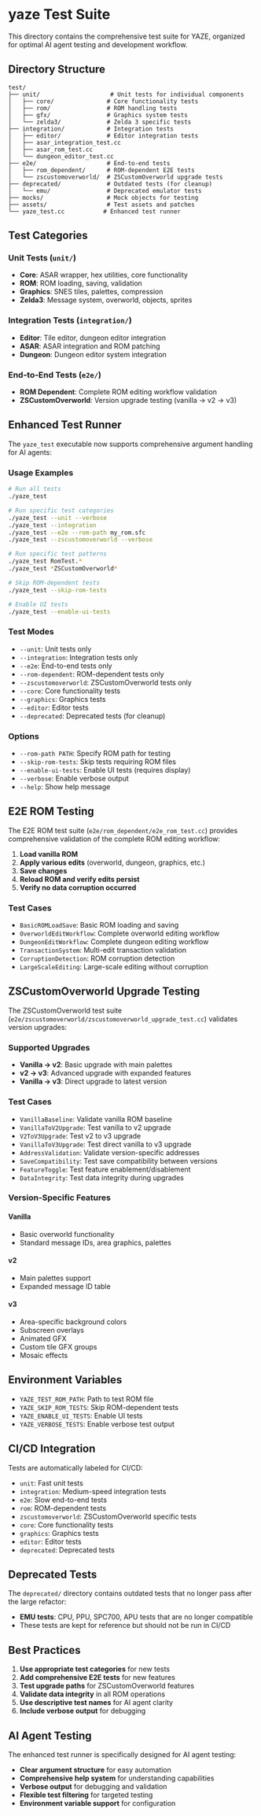 # yaze Test Suite

This directory contains the comprehensive test suite for YAZE, organized for optimal AI agent testing and development workflow.

## Directory Structure

```
test/
├── unit/                    # Unit tests for individual components
│   ├── core/               # Core functionality tests
│   ├── rom/                # ROM handling tests
│   ├── gfx/                # Graphics system tests
│   └── zelda3/             # Zelda 3 specific tests
├── integration/            # Integration tests
│   ├── editor/             # Editor integration tests
│   ├── asar_integration_test.cc
│   ├── asar_rom_test.cc
│   └── dungeon_editor_test.cc
├── e2e/                    # End-to-end tests
│   ├── rom_dependent/      # ROM-dependent E2E tests
│   └── zscustomoverworld/  # ZSCustomOverworld upgrade tests
├── deprecated/             # Outdated tests (for cleanup)
│   └── emu/                # Deprecated emulator tests
├── mocks/                  # Mock objects for testing
├── assets/                 # Test assets and patches
└── yaze_test.cc           # Enhanced test runner
```

## Test Categories

### Unit Tests (`unit/`)
- **Core**: ASAR wrapper, hex utilities, core functionality
- **ROM**: ROM loading, saving, validation
- **Graphics**: SNES tiles, palettes, compression
- **Zelda3**: Message system, overworld, objects, sprites

### Integration Tests (`integration/`)
- **Editor**: Tile editor, dungeon editor integration
- **ASAR**: ASAR integration and ROM patching
- **Dungeon**: Dungeon editor system integration

### End-to-End Tests (`e2e/`)
- **ROM Dependent**: Complete ROM editing workflow validation
- **ZSCustomOverworld**: Version upgrade testing (vanilla → v2 → v3)

## Enhanced Test Runner

The `yaze_test` executable now supports comprehensive argument handling for AI agents:

### Usage Examples

```bash
# Run all tests
./yaze_test

# Run specific test categories
./yaze_test --unit --verbose
./yaze_test --integration
./yaze_test --e2e --rom-path my_rom.sfc
./yaze_test --zscustomoverworld --verbose

# Run specific test patterns
./yaze_test RomTest.*
./yaze_test *ZSCustomOverworld*

# Skip ROM-dependent tests
./yaze_test --skip-rom-tests

# Enable UI tests
./yaze_test --enable-ui-tests
```

### Test Modes

- `--unit`: Unit tests only
- `--integration`: Integration tests only
- `--e2e`: End-to-end tests only
- `--rom-dependent`: ROM-dependent tests only
- `--zscustomoverworld`: ZSCustomOverworld tests only
- `--core`: Core functionality tests
- `--graphics`: Graphics tests
- `--editor`: Editor tests
- `--deprecated`: Deprecated tests (for cleanup)

### Options

- `--rom-path PATH`: Specify ROM path for testing
- `--skip-rom-tests`: Skip tests requiring ROM files
- `--enable-ui-tests`: Enable UI tests (requires display)
- `--verbose`: Enable verbose output
- `--help`: Show help message

## E2E ROM Testing

The E2E ROM test suite (`e2e/rom_dependent/e2e_rom_test.cc`) provides comprehensive validation of the complete ROM editing workflow:

1. **Load vanilla ROM**
2. **Apply various edits** (overworld, dungeon, graphics, etc.)
3. **Save changes**
4. **Reload ROM and verify edits persist**
5. **Verify no data corruption occurred**

### Test Cases

- `BasicROMLoadSave`: Basic ROM loading and saving
- `OverworldEditWorkflow`: Complete overworld editing workflow
- `DungeonEditWorkflow`: Complete dungeon editing workflow
- `TransactionSystem`: Multi-edit transaction validation
- `CorruptionDetection`: ROM corruption detection
- `LargeScaleEditing`: Large-scale editing without corruption

## ZSCustomOverworld Upgrade Testing

The ZSCustomOverworld test suite (`e2e/zscustomoverworld/zscustomoverworld_upgrade_test.cc`) validates version upgrades:

### Supported Upgrades

- **Vanilla → v2**: Basic upgrade with main palettes
- **v2 → v3**: Advanced upgrade with expanded features
- **Vanilla → v3**: Direct upgrade to latest version

### Test Cases

- `VanillaBaseline`: Validate vanilla ROM baseline
- `VanillaToV2Upgrade`: Test vanilla to v2 upgrade
- `V2ToV3Upgrade`: Test v2 to v3 upgrade
- `VanillaToV3Upgrade`: Test direct vanilla to v3 upgrade
- `AddressValidation`: Validate version-specific addresses
- `SaveCompatibility`: Test save compatibility between versions
- `FeatureToggle`: Test feature enablement/disablement
- `DataIntegrity`: Test data integrity during upgrades

### Version-Specific Features

#### Vanilla
- Basic overworld functionality
- Standard message IDs, area graphics, palettes

#### v2
- Main palettes support
- Expanded message ID table

#### v3
- Area-specific background colors
- Subscreen overlays
- Animated GFX
- Custom tile GFX groups
- Mosaic effects

## Environment Variables

- `YAZE_TEST_ROM_PATH`: Path to test ROM file
- `YAZE_SKIP_ROM_TESTS`: Skip ROM-dependent tests
- `YAZE_ENABLE_UI_TESTS`: Enable UI tests
- `YAZE_VERBOSE_TESTS`: Enable verbose test output

## CI/CD Integration

Tests are automatically labeled for CI/CD:

- `unit`: Fast unit tests
- `integration`: Medium-speed integration tests
- `e2e`: Slow end-to-end tests
- `rom`: ROM-dependent tests
- `zscustomoverworld`: ZSCustomOverworld specific tests
- `core`: Core functionality tests
- `graphics`: Graphics tests
- `editor`: Editor tests
- `deprecated`: Deprecated tests

## Deprecated Tests

The `deprecated/` directory contains outdated tests that no longer pass after the large refactor:

- **EMU tests**: CPU, PPU, SPC700, APU tests that are no longer compatible
- These tests are kept for reference but should not be run in CI/CD

## Best Practices

1. **Use appropriate test categories** for new tests
2. **Add comprehensive E2E tests** for new features
3. **Test upgrade paths** for ZSCustomOverworld features
4. **Validate data integrity** in all ROM operations
5. **Use descriptive test names** for AI agent clarity
6. **Include verbose output** for debugging

## AI Agent Testing

The enhanced test runner is specifically designed for AI agent testing:

- **Clear argument structure** for easy automation
- **Comprehensive help system** for understanding capabilities
- **Verbose output** for debugging and validation
- **Flexible test filtering** for targeted testing
- **Environment variable support** for configuration
